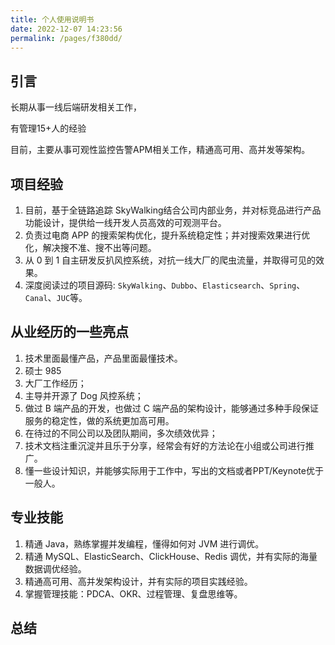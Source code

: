 ```yaml
---
title: 个人使用说明书
date: 2022-12-07 14:23:56
permalink: /pages/f380dd/
---
```


## 引言

长期从事一线后端研发相关工作，

有管理15+人的经验

目前，主要从事可观性监控告警APM相关工作，精通高可用、高并发等架构。

## 项目经验
1. 目前，基于全链路追踪 SkyWalking结合公司内部业务，并对标竞品进行产品功能设计，提供给一线开发人员高效的可观测平台。
2. 负责过电商 APP 的搜索架构优化，提升系统稳定性；并对搜索效果进行优化，解决搜不准、搜不出等问题。
3. 从 0 到 1 自主研发反扒风控系统，对抗一线大厂的爬虫流量，并取得可见的效果。
4. 深度阅读过的项目源码: `SkyWalking`、`Dubbo`、`Elasticsearch`、`Spring`、`Canal`、`JUC`等。


## 从业经历的一些亮点
1. 技术里面最懂产品，产品里面最懂技术。
2. 硕士 985
3. 大厂工作经历；
4. 主导并开源了 Dog 风控系统；
5. 做过 B 端产品的开发，也做过 C 端产品的架构设计，能够通过多种手段保证服务的稳定性，做的系统更加高可用。
6. 在待过的不同公司以及团队期间，多次绩效优异；
7. 技术文档注重沉淀并且乐于分享，经常会有好的方法论在小组或公司进行推广。
8. 懂一些设计知识，并能够实际用于工作中，写出的文档或者PPT/Keynote优于一般人。

## 专业技能
1. 精通 Java，熟练掌握并发编程，懂得如何对 JVM 进行调优。
2. 精通 MySQL、ElasticSearch、ClickHouse、Redis 调优，并有实际的海量数据调优经验。
3. 精通高可用、高并发架构设计，并有实际的项目实践经验。
4. 掌握管理技能：PDCA、OKR、过程管理、复盘思维等。


## 总结
